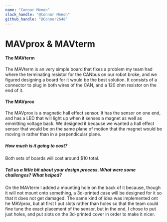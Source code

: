 ```yaml
---
name: "Connor Menon"
slack_handle: "@Connor Menon"
github_handle: "@Connor2648"
---
```

# MAVprox & MAVterm

#### The MAVterm
The MAVterm is an very simple board that fixes a problem my team had where the terminating resistor 
for the CANbus on our robot broke, and we figured designing a board for it would be the best solution. It 
consists of a connector to plug in both wires of the CAN, and a 120 ohm resistor on the end of it.
#### The MAVprox
The MAVprox is a magnetic hall effect sensor. It has the sensor on one end, and has a  LED that will 
light up when it senses a magnet as well as emmitting voltage back. We designed it because we wanted a 
hall effect sensor that would be on the same plane of motion that the magnet would be moving in rather
than in a perpendicular plane.
##### How much is it going to cost?
Both sets of boards will cost around $10 total.
##### Tell us a little bit about your design process. What were some challenges? What helped?
On the MAVterm I added a mounting hole on the back of it because, though it will not mount onto something,
a 3d-printed case will be designed for it so that it does not get damaged. The same kind of idea was implemented
ont he MAVprox, but at first I  put slots rather than holes so that the team could fine tune the exact placement of
the sensor, but in the end, I chose to put just holes, and put slots on the 3d-printed cover in order to make it nicer.
